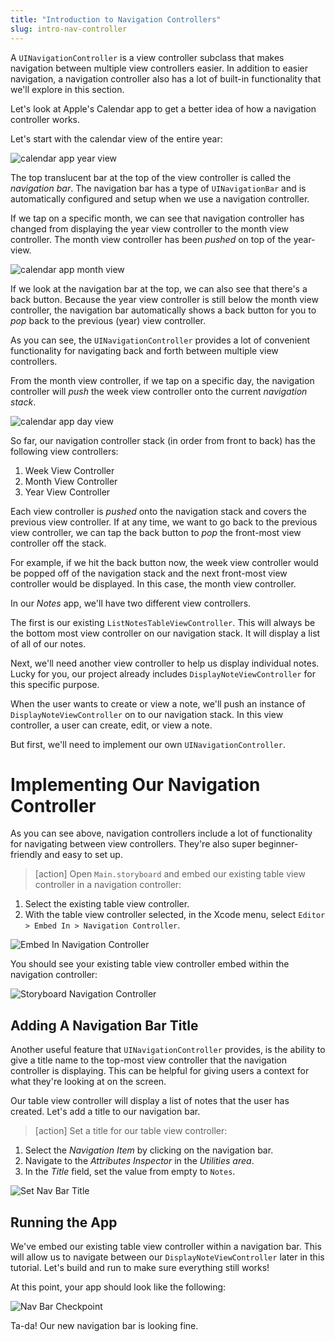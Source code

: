 ```yaml
---
title: "Introduction to Navigation Controllers"
slug: intro-nav-controller
---
```


A `UINavigationController` is a view controller subclass that makes navigation between multiple view controllers easier. In addition to easier navigation, a navigation controller also has a lot of built-in functionality that we'll explore in this section.

Let's look at Apple's Calendar app to get a better idea of how a navigation controller works.

Let's start with the calendar view of the entire year:

![calendar app year view](./images/year.png)

The top translucent bar at the top of the view controller is called the _navigation bar_. The navigation bar has a type of `UINavigationBar` and is automatically configured and setup when we use a navigation controller.

If we tap on a specific month, we can see that navigation controller has changed from displaying the year view controller to the month view controller. The month view controller has been _pushed_ on top of the year-view.

![calendar app month view](./images/month.png)

If we look at the navigation bar at the top, we can also see that there's a back button. Because the year view controller is still below the month view controller, the navigation bar automatically shows a back button for you to _pop_ back to the previous (year) view controller.

As you can see, the `UINavigationController` provides a lot of convenient functionality for navigating back and forth between multiple view controllers.

From the month view controller, if we tap on a specific day, the navigation controller will _push_ the week view controller onto the current _navigation stack_.

![calendar app day view](./images/day.png)

So far, our navigation controller stack (in order from front to back) has the following view controllers:

1. Week View Controller
1. Month View Controller
1. Year View Controller

Each view controller is _pushed_ onto the navigation stack and covers the previous view controller. If at any time, we want to go back to the previous view controller, we can tap the back button to _pop_ the front-most view controller off the stack.

For example, if we hit the back button now, the week view controller would be popped off of the navigation stack and the next front-most view controller would be displayed. In this case, the month view controller.

In our _Notes_ app, we'll have two different view controllers.

The first is our existing `ListNotesTableViewController`. This will always be the bottom most view controller on our navigation stack. It will display a list of all of our notes.

Next, we'll need another view controller to help us display individual notes. Lucky for you, our project already includes `DisplayNoteViewController` for this specific purpose.

When the user wants to create or view a note, we'll push an instance of `DisplayNoteViewController` on to our navigation stack. In this view controller, a user can create, edit, or view a note.

But first, we'll need to implement our own `UINavigationController`.

# Implementing Our Navigation Controller

As you can see above, navigation controllers include a lot of functionality for navigating between view controllers. They're also super beginner-friendly and easy to set up.

> [action]
Open `Main.storyboard` and embed our existing table view controller in a navigation controller:
>
1. Select the existing table view controller.
1. With the table view controller selected, in the Xcode menu, select `Editor > Embed In > Navigation Controller`.
>
![Embed In Navigation Controller](assets/embed_in_navigation_controller.png)

You should see your existing table view controller embed within the navigation controller:

![Storyboard Navigation Controller](assets/storyboard_nav_controller.png)

## Adding A Navigation Bar Title

Another useful feature that `UINavigationController` provides, is the ability to give a title name to the top-most view controller that the navigation controller is displaying. This can be helpful for giving users a context for what they're looking at on the screen.

Our table view controller will display a list of notes that the user has created. Let's add a title to our navigation bar.

> [action]
Set a title for our table view controller:
>
1. Select the _Navigation Item_ by clicking on the navigation bar.
1. Navigate to the _Attributes Inspector_ in the _Utilities area_.
1. In the _Title_ field, set the value from empty to `Notes`.
>
![Set Nav Bar Title](assets/set_nav_bar_title.png)

## Running the App

We've embed our existing table view controller within a navigation bar. This will allow us to navigate between our `DisplayNoteViewController` later in this tutorial. Let's build and run to make sure everything still works!

At this point, your app should look like the following:

![Nav Bar Checkpoint](assets/nav_bar_checkpoint.png)

Ta-da! Our new navigation bar is looking fine.
